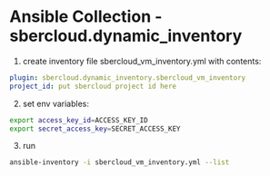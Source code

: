 # Ansible Collection - sbercloud.dynamic_inventory

1. create inventory file sbercloud_vm_inventory.yml with contents:
```yaml
plugin: sbercloud.dynamic_inventory.sbercloud_vm_inventory
project_id: put sbercloud project id here
```
2. set env variables:
```bash
export access_key_id=ACCESS_KEY_ID
export secret_access_key=SECRET_ACCESS_KEY
```
3. run
```bash
ansible-inventory -i sbercloud_vm_inventory.yml --list 
```
